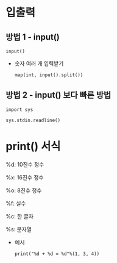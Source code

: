 # 입출력

## 방법 1 - input()

`input()`

- 숫자 여러 개 입력받기

  `map(int, input().split())`

## 방법 2 - input() 보다 빠른 방법

`import sys`

`sys.stdin.readline()`

# print() 서식

%d: 10진수 정수

%x: 16진수 정수

%o: 8진수 정수

%f: 실수

%c: 한 글자

%s: 문자열

- 예시

  `print("%d + %d = %d"%(1, 3, 4))`

  